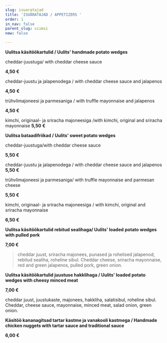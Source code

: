 ```yaml
---
slug: isuaratajad
title: 'ISUÄRATAJAD / APPETIZERS '
order: 1
in_nav: false
parent_slug: viimsi
new: false

---
```

> 

**Uulitsa käsitöökartulid / Uulits' handmade potato wedges**

cheddar-juustuga/ with cheddar cheese sauce

**4,50 €**

<span class="spicy"></span> cheddar-juustu ja jalapenodega  / with cheddar cheese sauce and jalapenos

**4,50** **€**

trühvlimajoneesi ja parmesaniga / with truffle mayonnaise and jalapenos

**4,50 €**

kimchi, originaal- ja sriracha majoneesiga /with kimchi, original and sriracha mayonnaise  **5,50** **€**<span class="spicy"></span>

**Uulitsa bataadifriikad / Uulits' sweet potato wedges**

cheddar-juustuga/with cheddar cheese sauce

**5,50 €**

cheddar-juustu ja jalapenodega  / with cheddar cheese sauce and jalapenos **5,50 €** <span class="spicy"></span>

trühvlimajoneesi ja parmesaniga/ with truffle mayonnaise and parmesan cheese

**5,50 €**

kimchi, originaal- ja sriracha majoneesiga / with kimchi, original and sriracha mayonnaise

**6,50 €** <span class="spicy"></span>

**Uulitsa käsitöökartulid rebitud sealihaga/ Uulits' loaded**  **potato wedges with pulled pork**

**7,00 €**

<div class="ellipsis"></div>

> <span class="koostis">cheddar juust, sriracha majonees, punased ja rohelised jalapenod, rebitud sealiha, roheline sibul. Cheddar cheese, sriracha mayonnaise, red and green jalapenos, pulled pork, green onion.
>
> <span class="spicy"></span>

**Uulitsa käsitöökartulid juustuse hakklihaga / Uulits' loaded potato wedges with cheesy minced meat**

**7,00 €**

<span class="koostis">cheddar juust, juustukaste, majonees, hakkliha, salatisibul, roheline sibul. Cheddar, cheese sauce, mayonnaise, minced meat, salad onion, green onion.

**Käsitöö kananagitsad tartar kastme ja vanakooli kastmega / Handmade chicken nuggets with tartar sauce and traditional sauce**

**6,00 €**